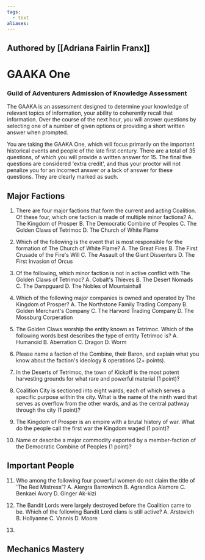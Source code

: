 ```yaml
---
tags:
  - text
aliases:
---
```

## Authored by [[Adriana Fairlin Franx]]

# GAAKA One
### Guild of Adventurers Admission of Knowledge Assessment
The GAAKA is an assessment designed to determine your knowledge of relevant topics of information, your ability to coherently recall that information. Over the course of the next hour, you will answer questions by selecting one of a number of given options or providing a short written answer when prompted. 

You are taking the GAAKA One, which will focus primarily on the important historical events and people of the late first century. There are a total of 35 questions, of which you will provide a written answer for 15. The final five questions are considered 'extra credit', and thus your proctor will not penalize you for an incorrect answer or a lack of answer for these questions. They are clearly marked as such.

## Major Factions
1. There are four major factions that form the current and acting Coalition. Of these four, which one faction is made of multiple minor factions?
	A. The Kingdom of Prosper
	B. The Democratic Combine of Peoples
	C. The Golden Claws of Tetrimoc
	D. The Church of White Flame

2. Which of the following is the event that is most responsible for the formation of The Church of White Flame?
	A. The Great Fires
	B. The First Crusade of the Fire's Will
	C. The Assault of the Giant Dissenters
	D. The First Invasion of Orcus

3. Of the following, which minor faction is not in active conflict with The Golden Claws of Tetrimoc?
	A. Cobalt's Thieves
	B. The Desert Nomads
	C. The Dampguard
	D. The Nobles of Mountainhall

4. Which of the following major companies is owned and operated by The Kingdom of Prosper?
	A. The Northstone Family Trading Company
	B. Golden Merchant's Company
	C. The Harvord Trading Company
	D. The Mossburg Corperation

5. The Golden Claws worship the entity known as Tetrimoc. Which of the following words best describes the type of entity Tetrimoc is?
	A. Humanoid
	B. Aberration
	C. Dragon
	D. Worm

6. Please name a faction of the Combine, their Baron, and explain what you know about the faction's ideology & operations (2+ points).

7. In the Deserts of Tetrimoc, the town of Kickoff is the most potent harvesting grounds for what rare and powerful material (1 point)?

8. Coalition City is sectioned into eight wards, each of which serves a specific purpose within the city. What is the name of the ninth ward that serves as overflow from the other wards, and as the central pathway through the city (1 point)?

9. The Kingdom of Prosper is an empire with a brutal history of war. What do the people call the first war the Kingdom waged (1 point)?

10. Name or describe a major commodity exported by a member-faction of the Democratic Combine of Peoples (1 point)? 

## Important People
11. Who among the following four powerful women do not claim the title of 'The Red Mistress'?
	A. Alergra Barrowinch
	B. Agrandica Alamore
	C. Benkaei Avory
	D. Ginger Ak-kizi

12. The Bandit Lords were largely destroyed before the Coalition came to be. Which of the following Bandit Lord clans is still active?
	A. Arstovich
	B. Hollyanne
	C. Vannis
	D. Moore

13. 

## Mechanics Mastery